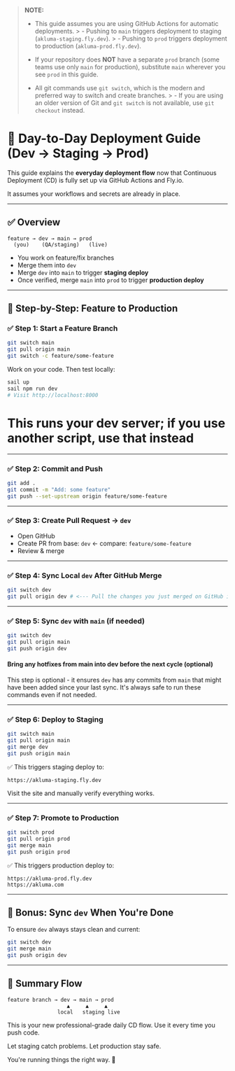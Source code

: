 > **NOTE:**
>
> - This guide assumes you are using GitHub Actions for automatic deployments.
    >     - Pushing to `main` triggers deployment to staging (`akluma-staging.fly.dev`).
    >     - Pushing to `prod` triggers deployment to production (`akluma-prod.fly.dev`).
>
> - If your repository does **NOT** have a separate `prod` branch (some teams use only `main` for production), substitute `main` wherever you see `prod` in this guide.
>
> - All git commands use `git switch`, which is the modern and preferred way to switch and create branches.
    >     - If you are using an older version of Git and `git switch` is not available, use `git checkout` instead.


# 🚀 Day-to-Day Deployment Guide (Dev → Staging → Prod)

This guide explains the **everyday deployment flow** now that Continuous Deployment (CD) is fully set up via GitHub Actions and Fly.io.

It assumes your workflows and secrets are already in place.

---

## ✅ Overview

```text
feature → dev → main → prod
  (you)    (QA/staging)   (live)
```

- You work on feature/fix branches
- Merge them into `dev`
- Merge `dev` into `main` to trigger **staging deploy**
- Once verified, merge `main` into `prod` to trigger **production deploy**

---

## 🔁 Step-by-Step: Feature to Production

### ✅ Step 1: Start a Feature Branch

```bash
git switch main
git pull origin main
git switch -c feature/some-feature
```

Work on your code. Then test locally:

```bash
sail up
sail npm run dev
# Visit http://localhost:8000
```

# This runs your dev server; if you use another script, use that instead

---

### ✅ Step 2: Commit and Push

```bash
git add .
git commit -m "Add: some feature"
git push --set-upstream origin feature/some-feature
```

---

### ✅ Step 3: Create Pull Request → `dev`

- Open GitHub
- Create PR from base: `dev` ← compare: `feature/some-feature`
- Review & merge

---

### ✅ Step 4: Sync Local `dev` After GitHub Merge

```bash
git switch dev
git pull origin dev # <--- Pull the changes you just merged on GitHub into your local dev
```

---

### ✅ Step 5: Sync `dev` with `main` (if needed)

```bash
git switch dev
git pull origin main
git push origin dev
```

#### Bring any hotfixes from main into dev before the next cycle (optional)

This step is optional - it ensures `dev` has any commits from `main` that
might have been added since your last sync. It's always safe
to run these commands even if not needed.

---

### ✅ Step 6: Deploy to Staging

```bash
git switch main
git pull origin main
git merge dev
git push origin main
```

✅ This triggers staging deploy to:
```
https://akluma-staging.fly.dev
```

Visit the site and manually verify everything works.

---

### ✅ Step 7: Promote to Production

```bash
git switch prod
git pull origin prod
git merge main
git push origin prod
```

✅ This triggers production deploy to:
```
https://akluma-prod.fly.dev
https://akluma.com
```

---

## 🧼 Bonus: Sync `dev` When You're Done

To ensure `dev` always stays clean and current:

```bash
git switch dev
git merge main
git push origin dev
```

---

## 🔁 Summary Flow

```text
feature branch → dev → main → prod
                   ▲     ▲     ▲
                local   staging live
```

This is your new professional-grade daily CD flow. Use it every time you push code.

Let staging catch problems. Let production stay safe.

You're running things the right way. 🚀
